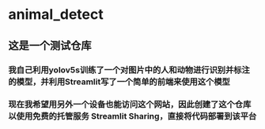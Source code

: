 # animal_detect
## 这是一个测试仓库
### 我自己利用yolov5s训练了一个对图片中的人和动物进行识别并标注的模型，并利用Streamlit写了一个简单的前端来使用这个模型
### 现在我希望用另外一个设备也能访问这个网站，因此创建了这个仓库以使用免费的托管服务 Streamlit Sharing，直接将代码部署到该平台
